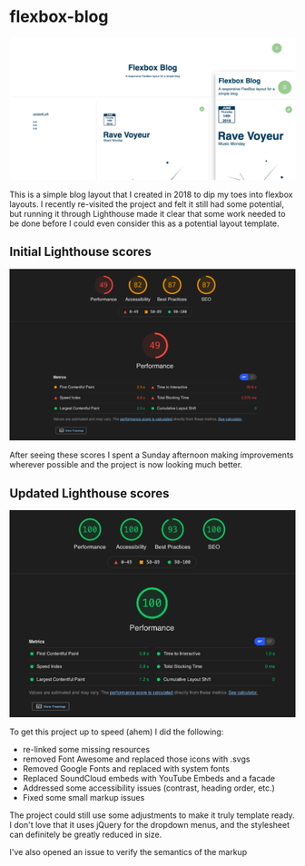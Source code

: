 
# flexbox-blog
![before the fix](./read-me-assets/flexblog-screenshot.png)

This is a simple blog layout that I created in 2018 to dip my toes into flexbox layouts. I recently re-visited the project and felt it still had some potential, but running it through Lighthouse made it clear that some work needed to be done before I could even consider this as a  potential layout template.

## Initial Lighthouse scores

![before the fix](./read-me-assets/before.png)

After seeing these scores I spent a Sunday afternoon making improvements wherever possible and the project is now looking much better.

## Updated Lighthouse scores
![after the fix](./read-me-assets/after.png)

To get this project up to speed (ahem) I did the following:

- re-linked some missing resources
- removed Font Awesome and replaced those icons with .svgs
- Removed Google Fonts and replaced with system fonts
- Replaced SoundCloud embeds with YouTube Embeds and a facade
- Addressed some accessibility issues (contrast, heading order, etc.)
- Fixed some small markup issues


The project could still use some adjustments to make it truly template ready. I don't love that it uses jQuery for the dropdown menus, and the stylesheet can definitely be greatly reduced in size.

I've also opened an issue to verify the semantics of the markup